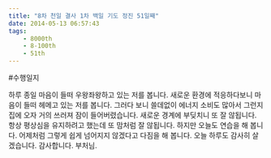 ```yaml
---
title: "8차 천일 결사 1차 백일 기도 정진 51일째"
date: 2014-05-13 06:57:43
tags:
    - 8000th
    - 8-100th
    - 51th
---
```


#수행일지

하루 종일 마음이 들떠 우왕좌왕하고 있는 저를 봅니다. 새로운 환경에 적응하다보니 마음이 들떠 헤메고 있는 저를 봅니다. 그러다 보니 쓸데없이 에너지 소비도 많아서 그런지 집에 오자 거의 쓰러져 잠이 들어버렸습니다. 새로운 경계에 부딪치니 또 잘 않됩니다. 항상 평상심을 유지하려고 했는데 또 맘처럼 잘 않됩니다. 하지만 오늘도 연습을 해 봅니다. 어제처럼 그렇게 쉽게 넘어지지 않겠다고 다짐을 해 봅니다. 오늘 하루도 감사히 살겠습니다. 감사합니다. 부처님.
